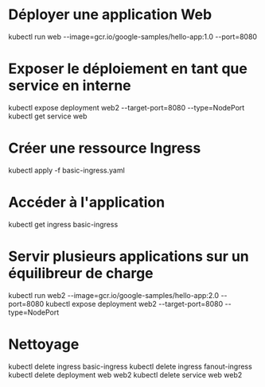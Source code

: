 # Déployer une application Web

kubectl run web --image=gcr.io/google-samples/hello-app:1.0 --port=8080

# Exposer le déploiement en tant que service en interne

kubectl expose deployment web2 --target-port=8080 --type=NodePort
kubectl get service web


# Créer une ressource Ingress
kubectl apply -f basic-ingress.yaml

# Accéder à l'application
kubectl get ingress basic-ingress

# Servir plusieurs applications sur un équilibreur de charge 

kubectl run web2 --image=gcr.io/google-samples/hello-app:2.0 --port=8080
kubectl expose deployment web2 --target-port=8080 --type=NodePort

# Nettoyage
kubectl delete ingress basic-ingress
kubectl delete ingress fanout-ingress
kubectl delete deployment web web2
kubectl delete service web web2